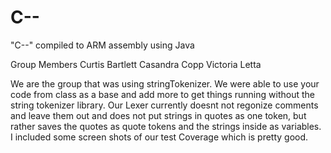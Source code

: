 # C--
"C--" compiled to ARM assembly using Java

Group Members
Curtis Bartlett
Casandra Copp
Victoria Letta


We are the group that was using stringTokenizer. We were able to use your
code from class as a base and add more to get things running without the
string tokenizer library. Our Lexer currently doesnt not regonize comments
and leave them out and does not put strings in quotes as one token, but rather
saves the quotes as quote tokens and the strings inside as variables. I included
some screen shots of our test Coverage which is pretty good.
